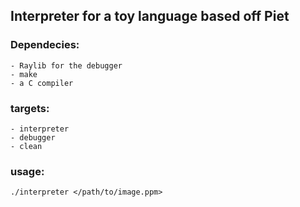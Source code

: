 ## Interpreter for a toy language based off Piet

### Dependecies:
    - Raylib for the debugger
    - make
    - a C compiler

### targets:
    - interpreter 
    - debugger 
    - clean 

### usage:
    ./interpreter </path/to/image.ppm>

